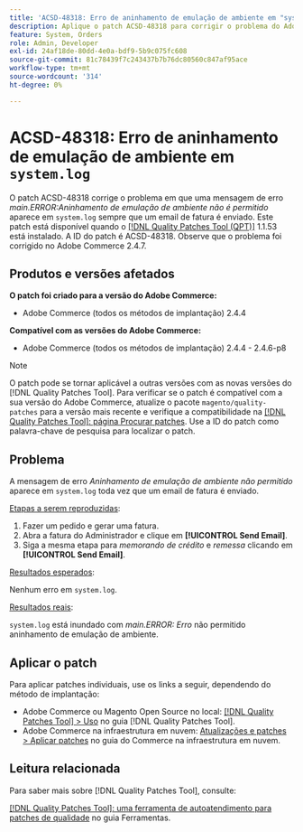 ```yaml
---
title: 'ACSD-48318: Erro de aninhamento de emulação de ambiente em "system.log"'
description: Aplique o patch ACSD-48318 para corrigir o problema do Adobe Commerce em que uma mensagem de erro *main.ERROR:Environment emulation nested is not allowed* aparece em &grave;system.log&grave; toda vez que um email de fatura é enviado.
feature: System, Orders
role: Admin, Developer
exl-id: 24af18de-80dd-4e0a-bdf9-5b9c075fc608
source-git-commit: 81c78439f7c243437b7b76dc80560c847af95ace
workflow-type: tm+mt
source-wordcount: '314'
ht-degree: 0%

---
```


# ACSD-48318: Erro de aninhamento de emulação de ambiente em `system.log`

O patch ACSD-48318 corrige o problema em que uma mensagem de erro *main.ERROR:Aninhamento de emulação de ambiente não é permitido* aparece em `system.log` sempre que um email de fatura é enviado. Este patch está disponível quando o [[!DNL Quality Patches Tool (QPT)]](/help/tools/quality-patches-tool/quality-patches-tool-to-self-serve-quality-patches.md) 1.1.53 está instalado. A ID do patch é ACSD-48318. Observe que o problema foi corrigido no Adobe Commerce 2.4.7.

## Produtos e versões afetados

**O patch foi criado para a versão do Adobe Commerce:**

* Adobe Commerce (todos os métodos de implantação) 2.4.4

**Compatível com as versões do Adobe Commerce:**

* Adobe Commerce (todos os métodos de implantação) 2.4.4 - 2.4.6-p8

>[!NOTE]
>
>O patch pode se tornar aplicável a outras versões com as novas versões do [!DNL Quality Patches Tool]. Para verificar se o patch é compatível com a sua versão do Adobe Commerce, atualize o pacote `magento/quality-patches` para a versão mais recente e verifique a compatibilidade na [[!DNL Quality Patches Tool]: página Procurar patches](https://experienceleague.adobe.com/tools/commerce-quality-patches/index.html?lang=pt-BR). Use a ID do patch como palavra-chave de pesquisa para localizar o patch.

## Problema

A mensagem de erro *Aninhamento de emulação de ambiente não permitido* aparece em `system.log` toda vez que um email de fatura é enviado.

<u>Etapas a serem reproduzidas</u>:

1. Fazer um pedido e gerar uma fatura.
1. Abra a fatura do Administrador e clique em **[!UICONTROL Send Email]**.
1. Siga a mesma etapa para *memorando de crédito* e *remessa* clicando em **[!UICONTROL Send Email]**.

<u>Resultados esperados</u>:

Nenhum erro em `system.log`.

<u>Resultados reais</u>:

`system.log` está inundado com *main.ERROR: Erro* não permitido aninhamento de emulação de ambiente.

## Aplicar o patch

Para aplicar patches individuais, use os links a seguir, dependendo do método de implantação:

* Adobe Commerce ou Magento Open Source no local: [[!DNL Quality Patches Tool] > Uso](/help/tools/quality-patches-tool/usage.md) no guia [!DNL Quality Patches Tool].
* Adobe Commerce na infraestrutura em nuvem: [Atualizações e patches > Aplicar patches](https://experienceleague.adobe.com/docs/commerce-cloud-service/user-guide/develop/upgrade/apply-patches.html?lang=pt-BR) no guia do Commerce na infraestrutura em nuvem.

## Leitura relacionada

Para saber mais sobre [!DNL Quality Patches Tool], consulte:

[[!DNL Quality Patches Tool]: uma ferramenta de autoatendimento para patches de qualidade](/help/tools/quality-patches-tool/quality-patches-tool-to-self-serve-quality-patches.md) no guia Ferramentas.
